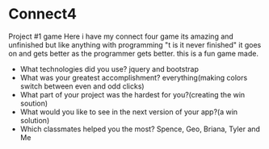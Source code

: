 # Connect4
Project #1 game
Here i have my connect four game its amazing and unfinished but like anything with programming "t is it never finished" it goes on and gets better as the programmer gets better. 
this is a fun game made.

- What technologies did you use?
jquery and bootstrap
- What was your greatest accomplishment?
everything(making colors switch between even and odd clicks)
- What part of your project was the hardest for you?(creating the win soution)
- What would you like to see in the next version of your app?(a win solution)
- Which classmates helped you the most?
Spence, Geo, Briana, Tyler and Me

